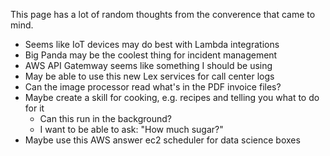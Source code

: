 This page has a lot of random thoughts from the converence that came to mind.

* Seems like IoT devices may do best with Lambda integrations
* Big Panda may be the coolest thing for incident management
* AWS API Gatemway seems like something I should be using
* May be able to use this new Lex services for call center logs
* Can the image processor read what's in the PDF invoice files?
* Maybe create a skill for cooking, e.g. recipes and telling you what to do for it
  * Can this run in the background?
  * I want to be able to ask: "How much sugar?"
* Maybe use this AWS answer ec2 scheduler for data science boxes